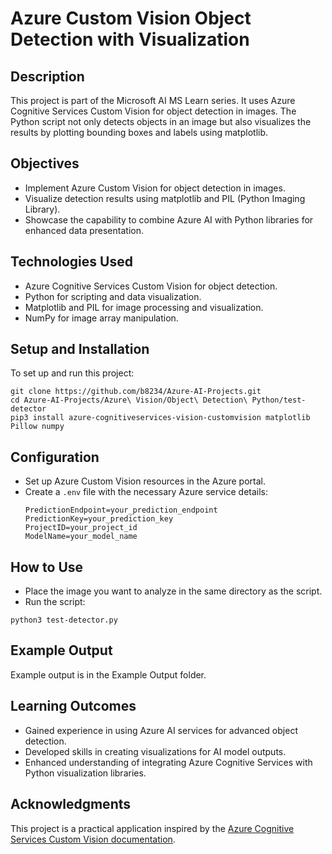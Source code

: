 # Azure Custom Vision Object Detection with Visualization

## Description
This project is part of the Microsoft AI MS Learn series. It uses Azure Cognitive Services Custom Vision for object detection in images. The Python script not only detects objects in an image but also visualizes the results by plotting bounding boxes and labels using matplotlib.

## Objectives
- Implement Azure Custom Vision for object detection in images.
- Visualize detection results using matplotlib and PIL (Python Imaging Library).
- Showcase the capability to combine Azure AI with Python libraries for enhanced data presentation.

## Technologies Used
- Azure Cognitive Services Custom Vision for object detection.
- Python for scripting and data visualization.
- Matplotlib and PIL for image processing and visualization.
- NumPy for image array manipulation.

## Setup and Installation
To set up and run this project:

```
git clone https://github.com/b8234/Azure-AI-Projects.git
cd Azure-AI-Projects/Azure\ Vision/Object\ Detection\ Python/test-detector
pip3 install azure-cognitiveservices-vision-customvision matplotlib Pillow numpy
```

## Configuration
- Set up Azure Custom Vision resources in the Azure portal.
- Create a `.env` file with the necessary Azure service details:
  ```
  PredictionEndpoint=your_prediction_endpoint
  PredictionKey=your_prediction_key
  ProjectID=your_project_id
  ModelName=your_model_name
  ```

## How to Use
- Place the image you want to analyze in the same directory as the script.
- Run the script:

```
python3 test-detector.py
```

## Example Output
Example output is in the Example Output folder.

## Learning Outcomes
- Gained experience in using Azure AI services for advanced object detection.
- Developed skills in creating visualizations for AI model outputs.
- Enhanced understanding of integrating Azure Cognitive Services with Python visualization libraries.

## Acknowledgments
This project is a practical application inspired by the [Azure Cognitive Services Custom Vision documentation](https://docs.microsoft.com/azure/cognitive-services/custom-vision-service/).
